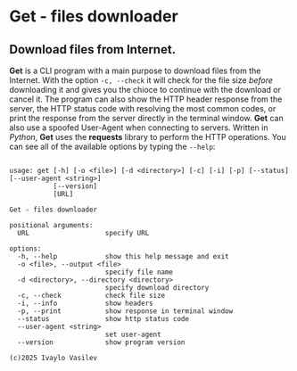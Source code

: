 # Get - files downloader
Download files from Internet.
---

**Get** is a CLI program with a main purpose to download files from the Internet. With the option `-c, --check` it will check for the file size *before* downloading it and gives you the chioce to continue with the download or cancel it. The program can also show the HTTP header response from the server, the HTTP status code with resolving the most common codes, or print the response from the server directly in the terminal window. **Get** can also use a spoofed User-Agent when connecting to servers.
Written in *Python*, **Get** uses the **requests** library to perform the HTTP operations.
You can see all of the available options by typing the `--help`:

```

usage: get [-h] [-o <file>] [-d <directory>] [-c] [-i] [-p] [--status] [--user-agent <string>]
           [--version]
           [URL]

Get - files downloader

positional arguments:
  URL                   specify URL

options:
  -h, --help            show this help message and exit
  -o <file>, --output <file>
                        specify file name
  -d <directory>, --directory <directory>
                        specify download directory
  -c, --check           check file size
  -i, --info            show headers
  -p, --print           show response in terminal window
  --status              show http status code
  --user-agent <string>
                        set user-agent
  --version             show program version

(c)2025 Ivaylo Vasilev

```
